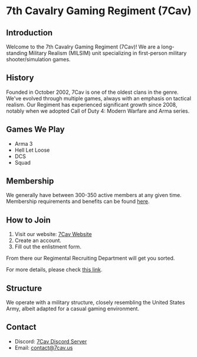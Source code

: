 # 7th Cavalry Gaming Regiment (7Cav)

## Introduction

Welcome to the 7th Cavalry Gaming Regiment (7Cav)! We are a long-standing Military Realism (MILSIM) unit specializing in first-person military shooter/simulation games.

## History

Founded in October 2002, 7Cav is one of the oldest clans in the genre. We've evolved through multiple games, always with an emphasis on tactical realism. Our Regiment has experienced significant growth since 2008, notably when we adopted Call of Duty 4: Modern Warfare and Arma series.

## Games We Play

- Arma 3
- Hell Let Loose
- DCS
- Squad

## Membership

We generally have between 300-350 active members at any given time. Membership requirements and benefits can be found [here](https://wiki.7cav.us/wiki/About_Us#Minimum_Requirements).

## How to Join

1. Visit our website: [7Cav Website](https://7cav.us)
2. Create an account.
3. Fill out the enlistment form.

From there our Regimental Recruiting Department will get you sorted.

For more details, please check [this link](https://wiki.7cav.us/wiki/New_Trooper_Guide).

## Structure

We operate with a military structure, closely resembling the United States Army, albeit adapted for a casual gaming environment.

## Contact

- Discord: [7Cav Discord Server](https://discord.7cav.us)
- Email: [contact@7cav.us](mailto:contact@7cav.us)
